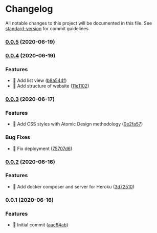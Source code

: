 # Changelog

All notable changes to this project will be documented in this file. See [standard-version](https://github.com/conventional-changelog/standard-version) for commit guidelines.

### [0.0.5](https://github.com/bcent92/frontend-test/compare/v0.0.4...v0.0.5) (2020-06-19)

### [0.0.4](https://github.com/bcent92/frontend-test/compare/v0.0.3...v0.0.4) (2020-06-19)


### Features

* 🎸 Add list view ([b8a544f](https://github.com/bcent92/frontend-test/commit/b8a544f2b93352f613700f9795a8b7119d93ace5))
* 🎸 Add structure of website ([11e1102](https://github.com/bcent92/frontend-test/commit/11e1102b462402d9a03a92e2db0aa623d8761d70))

### [0.0.3](https://github.com/bcent92/frontend-test/compare/v0.0.2...v0.0.3) (2020-06-17)


### Features

* 🎸 Add CSS styles with Atomic Design methodology ([0e2fa57](https://github.com/bcent92/frontend-test/commit/0e2fa578db725c1b854b82000da80b1ec2fa871d))


### Bug Fixes

* 🐛 Fix deployment ([75707d6](https://github.com/bcent92/frontend-test/commit/75707d689e90c4c4532761300965b6d6ac66b816))

### [0.0.2](https://github.com/bcent92/frontend-test/compare/v0.0.1...v0.0.2) (2020-06-16)


### Features

* 🎸 Add docker composer and server for Heroku ([3d72510](https://github.com/bcent92/frontend-test/commit/3d725100079ca0c9b18776cf10f4dcf7ed2a1c03))

### 0.0.1 (2020-06-16)


### Features

* 🎸 Initial commit ([aac64ab](https://github.com/bcent92/frontend-test/commit/aac64ab9385caec9398caf86e538fc5f0ae7c652))
